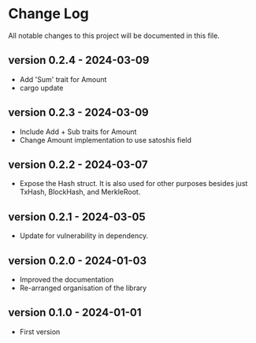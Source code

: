 # Change Log
All notable changes to this project will be documented in this file.

## version 0.2.4 - 2024-03-09
* Add 'Sum' trait for Amount
* cargo update

## version 0.2.3 - 2024-03-09
* Include Add + Sub traits for Amount
* Change Amount implementation to use satoshis field

## version 0.2.2 - 2024-03-07
* Expose the Hash struct. It is also used for other purposes besides just TxHash, BlockHash, and MerkleRoot.

## version 0.2.1 - 2024-03-05
* Update for vulnerability in dependency.

## version 0.2.0 - 2024-01-03
* Improved the documentation
* Re-arranged organisation of the library

## version 0.1.0 - 2024-01-01
* First version
